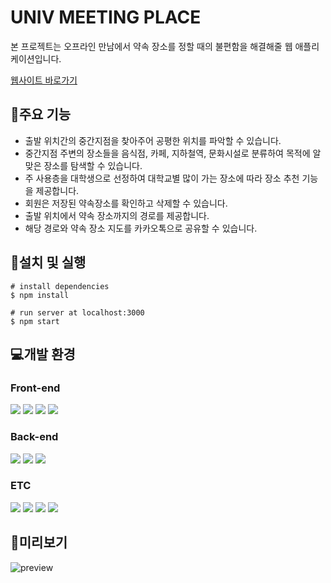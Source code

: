 # UNIV MEETING PLACE

본 프로젝트는 오프라인 만남에서 약속 장소를 정할 때의 불편함을 해결해줄 웹 애플리케이션입니다.

[웹사이트 바로가기](https://meeting-place.herokuapp.com/)

## 📌주요 기능

- 출발 위치간의 중간지점을 찾아주어 공평한 위치를 파악할 수 있습니다.
- 중간지점 주변의 장소들을 음식점, 카페, 지하철역, 문화시설로 분류하여 목적에 알맞은 장소를 탐색할 수 있습니다.
- 주 사용층을 대학생으로 선정하여 대학교별 많이 가는 장소에 따라 장소 추천 기능을 제공합니다.
- 회원은 저장된 약속장소를 확인하고 삭제할 수 있습니다.
- 출발 위치에서 약속 장소까지의 경로를 제공합니다.
- 해당 경로와 약속 장소 지도를 카카오톡으로 공유할 수 있습니다.

## 📱설치 및 실행

```
# install dependencies
$ npm install

# run server at localhost:3000
$ npm start
```

## 💻개발 환경

### Front-end

<img src="https://img.shields.io/badge/html-E34F26?style=for-the-badge&logo=html5&logoColor=white"> <img src="https://img.shields.io/badge/css-1572B6?style=for-the-badge&logo=css3&logoColor=white"> <img src="https://img.shields.io/badge/javascript-F7DF1E?style=for-the-badge&logo=javascript&logoColor=black"> <img src="https://img.shields.io/badge/bootstrap-7952B3?style=for-the-badge&logo=bootstrap&logoColor=white">

### Back-end

<img src="https://img.shields.io/badge/Node.js-339933?style=for-the-badge&logo=Node.js&logoColor=white"/> <img src="https://img.shields.io/badge/mysql-4479A1?style=for-the-badge&logo=mysql&logoColor=white"> <img src="https://img.shields.io/badge/aws-232F3E?style=for-the-badge&logo=aws&logoColor=white">

### ETC

<img src="https://img.shields.io/badge/vscode-007ACC?style=for-the-badge&logo=visualStudioCode&logoColor=white"> <img src="https://img.shields.io/badge/kakao api-FFCD00?style=for-the-badge&logo=kakaoTalk&logoColor=white"> <img src="https://img.shields.io/badge/github-181717?style=for-the-badge&logo=github&logoColor=white"> <img src="https://img.shields.io/badge/heroku-430098?style=for-the-badge&logo=Heroku&logoColor=white">

## 🍴미리보기

![preview](https://user-images.githubusercontent.com/81161651/148893912-456847ae-3ce7-4cb3-91ec-0a90a93d9d7a.png)
